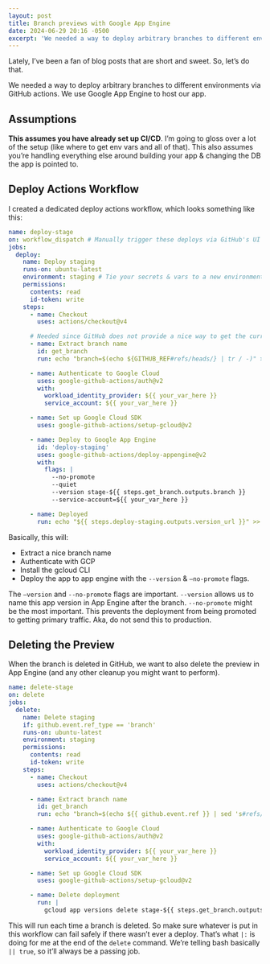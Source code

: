```yaml
---
layout: post
title: Branch previews with Google App Engine
date: 2024-06-29 20:16 -0500
excerpt: 'We needed a way to deploy arbitrary branches to different environments via GitHub actions. We use Google App Engine to host our app.'
---
```


Lately, I’ve been a fan of blog posts that are short and sweet. So, let’s do that.

We needed a way to deploy arbitrary branches to different environments via GitHub actions. We use
Google App Engine to host our app.

## Assumptions

**This assumes you have already set up CI/CD**. I’m going to gloss over a lot of the setup (like
where to get env vars and all of that). This also assumes you’re handling everything else around
building your app & changing the DB the app is pointed to.

## Deploy Actions Workflow

I created a dedicated deploy actions workflow, which looks something like this:

```yaml
name: deploy-stage
on: workflow_dispatch # Manually trigger these deploys via GitHub's UI
jobs:
  deploy:
    name: Deploy staging
    runs-on: ubuntu-latest
    environment: staging # Tie your secrets & vars to a new environment
    permissions:
      contents: read
      id-token: write
    steps:
      - name: Checkout
        uses: actions/checkout@v4

      # Needed since GitHub does not provide a nice way to get the current branch name
      - name: Extract branch name
        id: get_branch
        run: echo "branch=$(echo ${GITHUB_REF#refs/heads/} | tr / -)" >> $GITHUB_OUTPUT

      - name: Authenticate to Google Cloud
        uses: google-github-actions/auth@v2
        with:
          workload_identity_provider: ${{ your_var_here }}
          service_account: ${{ your_var_here }}

      - name: Set up Google Cloud SDK
        uses: google-github-actions/setup-gcloud@v2

      - name: Deploy to Google App Engine
        id: 'deploy-staging'
        uses: google-github-actions/deploy-appengine@v2
        with:
          flags: |
            --no-promote
            --quiet
            --version stage-${{ steps.get_branch.outputs.branch }}
            --service-account=${{ your_var_here }}

      - name: Deployed
        run: echo "${{ steps.deploy-staging.outputs.version_url }}" >> $GITHUB_STEP_SUMMARY
```

Basically, this will:

- Extract a nice branch name
- Authenticate with GCP
- Install the gcloud CLI
- Deploy the app to app engine with the `--version` & `—no-promote` flags.

The `—version` and `--no-promote` flags are important. `--version` allows us to name this app
version in App Engine after the branch. `--no-promote` might be the most important. This prevents
the deployment from being promoted to getting primary traffic. Aka, do not send this to production.

## Deleting the Preview

When the branch is deleted in GitHub, we want to also delete the preview in App Engine (and any
other cleanup you might want to perform).

```yaml
name: delete-stage
on: delete
jobs:
  delete:
    name: Delete staging
    if: github.event.ref_type == 'branch'
    runs-on: ubuntu-latest
    environment: staging
    permissions:
      contents: read
      id-token: write
    steps:
      - name: Checkout
        uses: actions/checkout@v4

      - name: Extract branch name
        id: get_branch
        run: echo "branch=$(echo ${{ github.event.ref }} | sed 's#refs/heads/##' | tr / -)" >> $GITHUB_OUTPUT

      - name: Authenticate to Google Cloud
        uses: google-github-actions/auth@v2
        with:
          workload_identity_provider: ${{ your_var_here }}
          service_account: ${{ your_var_here }}

      - name: Set up Google Cloud SDK
        uses: google-github-actions/setup-gcloud@v2

      - name: Delete deployment
        run: |
          gcloud app versions delete stage-${{ steps.get_branch.outputs.branch }} |:
```

This will run each time a branch is deleted. So make sure whatever is put in this workflow can fail
safely if there wasn’t ever a deploy. That’s what `|:` is doing for me at the end of the `delete`
command. We’re telling bash basically `|| true`, so it’ll always be a passing job.
